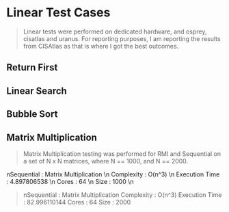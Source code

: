 # Linear Test Cases
> Linear tests were performed on dedicated hardware, and osprey, cisatlas and uranus. 
> For reporting purposes, I am reporting the results from CISAtlas as that is where I 
> got the best outcomes.

## Return First
## Linear Search
## Bubble Sort
## Matrix Multiplication
> Matrix Multiplication testing was performed for RMI and Sequential 
> on a set of N x N matrices, where N == 1000, and N == 2000.

nSequential   : Matrix Multiplication \n
Complexity      : O(n^3)              \n
Execution Time  : 4.897806538         \n
Cores           : 64                  \n
Size            : 1000                \n

>nSequential   : Matrix Multiplication
>	Complexity      : O(n^3)
>	Execution Time  : 82.996110144
>	Cores           : 64
>	Size            : 2000

